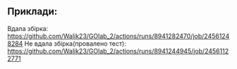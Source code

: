 Приклади:
---
 
Вдала збірка: https://github.com/Walik23/GOlab_2/actions/runs/8941282470/job/24561248284
Не вдала збірка(провалено тест): https://github.com/Walik23/GOlab_2/actions/runs/8941244945/job/24561122771
